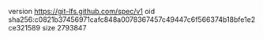 version https://git-lfs.github.com/spec/v1
oid sha256:c0821b37456971cafc848a0078367457c49447c6f566374b18bfe1e2ce321589
size 2793847
